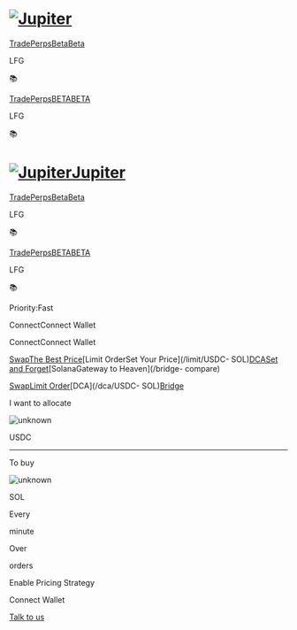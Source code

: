 # [![Jupiter](/svg/jupiter-logo.svg)](/)

[Trade](/)[PerpsBetaBeta](/perps)

LFG

📚

[Trade](/)[PerpsBETABETA](/perps)

LFG

📚

# [![Jupiter](/svg/jupiter-logo.svg)Jupiter](/)

[Trade](/)[PerpsBetaBeta](/perps)

LFG

📚

[Trade](/)[PerpsBETABETA](/perps)

LFG

📚

Priority:Fast

ConnectConnect Wallet

ConnectConnect Wallet

[SwapThe Best Price](/swap/USDC-SOL)[Limit OrderSet Your Price](/limit/USDC-
SOL)[DCASet and Forget](/dca/USDC-SOL)[SolanaGateway to Heaven](/bridge-
compare)

[Swap](/swap/USDC-SOL)[Limit Order](/limit/USDC-SOL)[DCA](/dca/USDC-
SOL)[Bridge](/bridge-compare)

I want to allocate

![unknown](/coins/unknown.svg)

USDC

* * *

To buy

![unknown](/coins/unknown.svg)

SOL

Every

minute

Over

orders

Enable Pricing Strategy

Connect Wallet

[](https://discord.gg/jup)[](https://twitter.com/JupiterExchange)[](https://www.reddit.com/r/jupiterexchange)[](https://station.jup.ag/guides)

[ Talk to us](https://discord.gg/jup)

